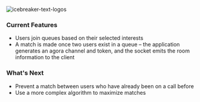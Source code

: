 ![icebreaker-text-logos](https://user-images.githubusercontent.com/101947579/202526239-308f311a-4de3-47f4-b144-9b52e066815f.png)

### Current Features
- Users join queues based on their selected interests
- A match is made once two users exist in a queue – the application generates an agora channel and token, and the socket emits the room information to the client
### What's Next
- Prevent a match between users who have already been on a call before
- Use a more complex algorithm to maximize matches
